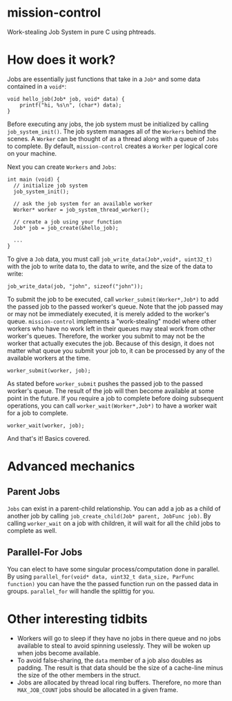 # mission-control
Work-stealing Job System in pure C using phtreads.

# How does it work?

Jobs are essentially just functions that take in a `Job*` and some data contained in a `void*`:

```
void hello_job(Job* job, void* data) {
    printf("hi, %s\n", (char*) data);
}
```

Before executing any jobs, the job system must be initialized by calling `job_system_init()`. The job
system manages all of the `Workers` behind the scenes. A `Worker` can be thought of as a thread along with 
a queue of `Jobs` to complete. By default, `mission-control` creates a `Worker` per logical core on your 
machine.

Next you can create `Workers` and `Jobs`:

```
int main (void) {
  // initialize job system
  job_system_init();

  // ask the job system for an available worker
  Worker* worker = job_system_thread_worker();

  // create a job using your function
  Job* job = job_create(&hello_job);

  ...
}
```

To give a `Job` data, you must call `job_write_data(Job*,void*, uint32_t)` with the job to write data to,
the data to write, and the size of the data to write:

```
job_write_data(job, "john", sizeof("john"));
```

To submit the job to be executed, call `worker_submit(Worker*,Job*)` to add the passed job to the passed
worker's queue. Note that the job passed may or may not be immediately executed, it is merely added to
the worker's queue. `mission-control` implements a "work-stealing" model where other workers who have no
work left in their queues may steal work from other worker's queues. Therefore, the worker you submit to
may not be the worker that actually executes the job. Because of this design, it does not matter what
queue you submit your job to, it can be processed by any of the available workers at the time.

```
worker_submit(worker, job);
```

As stated before `worker_submit` pushes the passed job to the passed worker's queue. The result of the job
will then become available at some point in the future. If you require a job to complete before doing
subsequent operations, you can call `worker_wait(Worker*,Job*)` to have a worker wait for a job to complete.

```
worker_wait(worker, job);
```

And that's it! Basics covered.

# Advanced mechanics

## Parent Jobs
`Jobs` can exist in a parent-child relationship. You can add a job as a child of another job by calling
`job_create_child(Job* parent, JobFunc job)`. By calling `worker_wait` on a job with children, it will wait for
all the child jobs to complete as well.

## Parallel-For Jobs
You can elect to have some singular process/computation done in parallel. By using 
`parallel_for(void* data, uint32_t data_size, ParFunc function)` you can have the the passed function
run on the passed data in groups. `parallel_for` will handle the splittig for you.

# Other interesting tidbits
* Workers will go to sleep if they have no jobs in there queue and no jobs available to steal
  to avoid spinning uselessly. They will be woken up when jobs become available.
* To avoid false-sharing, the `data` member of a job also doubles as padding. The result is that
  data should be the size of a cache-line minus the size of the other members in the struct.
* Jobs are allocated by thread local ring buffers. Therefore, no more than `MAX_JOB_COUNT` jobs should
  be allocated in a given frame.


